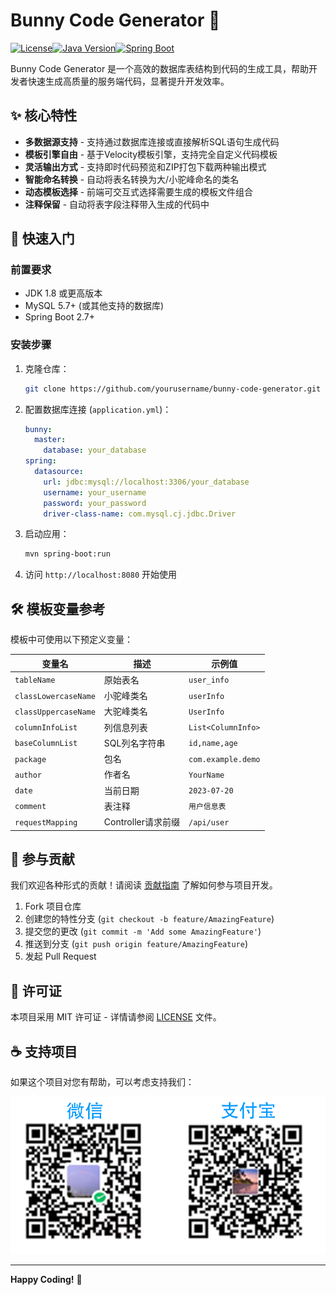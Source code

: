 # Bunny Code Generator 🚀

[![License](https://img.shields.io/badge/license-MIT-blue.svg)](LICENSE)[![Java Version](https://img.shields.io/badge/JDK-17-green.svg)]()[![Spring Boot](https://img.shields.io/badge/Spring%20Boot-3.4.3-6DB33F.svg)]()

Bunny Code Generator 是一个高效的数据库表结构到代码的生成工具，帮助开发者快速生成高质量的服务端代码，显著提升开发效率。

## ✨ 核心特性

- **多数据源支持** - 支持通过数据库连接或直接解析SQL语句生成代码
- **模板引擎自由** - 基于Velocity模板引擎，支持完全自定义代码模板
- **灵活输出方式** - 支持即时代码预览和ZIP打包下载两种输出模式
- **智能命名转换** - 自动将表名转换为大/小驼峰命名的类名
- **动态模板选择** - 前端可交互式选择需要生成的模板文件组合
- **注释保留** - 自动将表字段注释带入生成的代码中

## 🚀 快速入门

### 前置要求

- JDK 1.8 或更高版本
- MySQL 5.7+ (或其他支持的数据库)
- Spring Boot 2.7+

### 安装步骤

1. 克隆仓库：
   ```bash
   git clone https://github.com/yourusername/bunny-code-generator.git
   ```

2. 配置数据库连接 (`application.yml`)：
   ```yaml
   bunny:
     master:
       database: your_database
   spring:
     datasource:
       url: jdbc:mysql://localhost:3306/your_database
       username: your_username
       password: your_password
       driver-class-name: com.mysql.cj.jdbc.Driver
   ```

3. 启动应用：
   ```bash
   mvn spring-boot:run
   ```

4. 访问 `http://localhost:8080` 开始使用

## 🛠️ 模板变量参考

模板中可使用以下预定义变量：

| 变量名               | 描述               | 示例值             |
| -------------------- | ------------------ | ------------------ |
| `tableName`          | 原始表名           | `user_info`        |
| `classLowercaseName` | 小驼峰类名         | `userInfo`         |
| `classUppercaseName` | 大驼峰类名         | `UserInfo`         |
| `columnInfoList`     | 列信息列表         | `List<ColumnInfo>` |
| `baseColumnList`     | SQL列名字符串      | `id,name,age`      |
| `package`            | 包名               | `com.example.demo` |
| `author`             | 作者名             | `YourName`         |
| `date`               | 当前日期           | `2023-07-20`       |
| `comment`            | 表注释             | `用户信息表`       |
| `requestMapping`     | Controller请求前缀 | `/api/user`        |

## 🤝 参与贡献

我们欢迎各种形式的贡献！请阅读 [贡献指南](CONTRIBUTING.md) 了解如何参与项目开发。

1. Fork 项目仓库
2. 创建您的特性分支 (`git checkout -b feature/AmazingFeature`)
3. 提交您的更改 (`git commit -m 'Add some AmazingFeature'`)
4. 推送到分支 (`git push origin feature/AmazingFeature`)
5. 发起 Pull Request

## 📄 许可证

本项目采用 MIT 许可证 - 详情请参阅 [LICENSE](LICENSE) 文件。

## ☕ 支持项目

如果这个项目对您有帮助，可以考虑支持我们：

![WeChat & Alipay](images/wx_alipay.png)

---

**Happy Coding!** 🎉